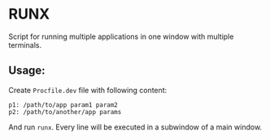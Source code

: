 # RUNX

Script for running multiple applications in one window with multiple terminals.

## Usage:

Create `Procfile.dev` file with following content:

```
p1: /path/to/app param1 param2
p2: /path/to/another/app params
```

And run `runx`. Every line will be executed in a subwindow of a main window.

